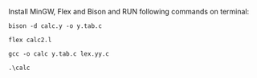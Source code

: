 Install MinGW, Flex and Bison and RUN following commands on terminal:
```
bison -d calc.y -o y.tab.c
```
```
flex calc2.l
```
``` 
gcc -o calc y.tab.c lex.yy.c
```
```
.\calc
```

